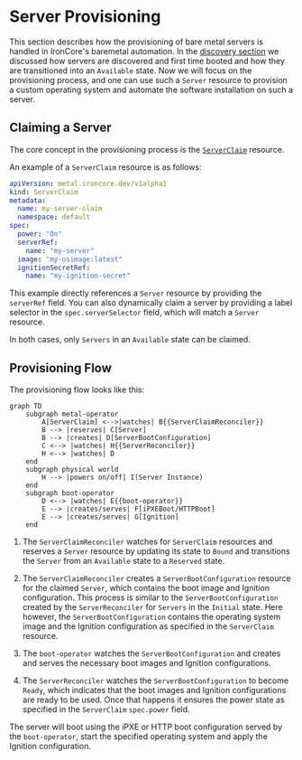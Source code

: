 # Server Provisioning

This section describes how the provisioning of bare metal servers is handled in IronCore's baremetal automation. 
In the [discovery section](/baremetal/architecture/discovery) we discussed how servers are discovered and first time
booted and how they are transitioned into an `Available` state. Now we will focus on the provisioning process, and 
one can use such a `Server` resource to provision a custom operating system and automate the software installation on
such a server.

## Claiming a Server

The core concept in the provisioning process is the [`ServerClaim`](https://ironcore-dev.github.io/metal-operator/concepts/serverclaims.html) resource.

An example of a `ServerClaim` resource is as follows:

```yaml
apiVersion: metal.ironcore.dev/v1alpha1
kind: ServerClaim
metadata:
  name: my-server-claim
  namespace: default
spec:
  power: "On"
  serverRef:
    name: "my-server"
  image: "my-osimage:latest"
  ignitionSecretRef:
    name: "my-ignition-secret"
```

This example directly references a `Server` resource by providing the `serverRef` field. You can also dynamically claim
a server by providing a label selector in the `spec.serverSelector` field, which will match a `Server` resource.

In both cases, only `Servers` in an `Available` state can be claimed. 

## Provisioning Flow

The provisioning flow looks like this:

```mermaid
graph TD
    subgraph metal-operator 
        A[ServerClaim] <-->|watches| B{{ServerClaimReconciler}}
        B --> |reserves| C[Server]
        B --> |creates| D[ServerBootConfiguration]
        C <--> |watches| H{{ServerReconciler}}
        H <--> |watches| D
    end
    subgraph physical world
        H --> |powers on/off| I(Server Instance)
    end
    subgraph boot-operator
        D <--> |watches| E{{boot-operator}}
        E --> |creates/serves| F[iPXEBoot/HTTPBoot]
        E --> |creates/serves| G[Ignition]
    end
```

1. The `ServerClaimReconciler` watches for `ServerClaim` resources and reserves a `Server` resource by updating its state to `Bound` 
and transitions the `Server` from an `Available` state to a `Reserved` state.

2. The `ServerClaimReconciler` creates a `ServerBootConfiguration` resource for the claimed `Server`, which contains the boot image and Ignition configuration.
This process is similar to the `ServerBootConfiguration` created by the `ServerReconciler` for `Servers` in the `Initial` state.
Here however, the `ServerBootConfiguration` contains the operating system image and the Ignition configuration as specified in the `ServerClaim` resource.

3. The `boot-operator` watches the `ServerBootConfiguration` and creates and serves the necessary boot images and Ignition configurations.

4. The `ServerReconciler` watches the `ServerBootConfiguration` to become `Ready`, which indicates that the boot images and Ignition configurations are ready to be used.
Once that happens it ensures the power state as specified in the `ServerClaim` `spec.power` field.

The server will boot using the iPXE or HTTP boot configuration served by the `boot-operator`, start the specified operating system 
and apply the Ignition configuration.
